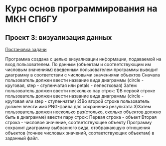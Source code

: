 # Курс основ программирования на МКН СПбГУ
## Проект 3: визуализация данных

[Постановка задачи](./TASK.md)

Программа создана с целью визуализации информации, подаваемой на вход пользователем.
По данным (объектам и соответствующим им числовым значениям) введенным пользователем 
программы выводит диаграмму в соответствии с числовыми значениями объектов
Сначала пользователь должен ввести название вида диаграммы 
(circle - круговая, step - ступенчатая или petals - лепестковая)
Затем пользователь должен ввести несколько пар строк:
1)В первой строке пользователь должен ввести название вида диаграммы
(circle - круговая или step - ступенчатая)
2)Во второй строке пользователь должен ввести имя PNG-файла для сохранения результата
3)Затем пользователь должен несколько раз(столько, сколько объектов должно быть в диаграмме)
ввести пару строк:
    Первая строка - объект
    Вторая строка - числовое значение, соответствующее объекту
Программу сохранит диаграмму выбранного вида, отображающую отношения объектов
(точнее числовых значений, соответствующих объектам) в заданный файл.
